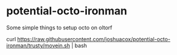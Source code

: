 potential-octo-ironman
======================

Some simple things to setup octo on oltorf

curl https://raw.githubusercontent.com/joshuacox/potential-octo-ironman/trusty/movein.sh | bash

